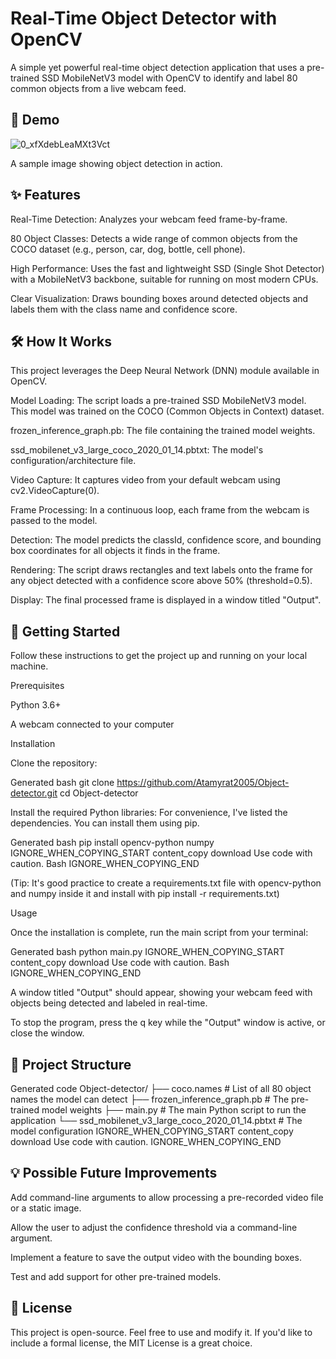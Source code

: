 # Real-Time Object Detector with OpenCV

A simple yet powerful real-time object detection application that uses a pre-trained SSD MobileNetV3 model with OpenCV to identify and label 80 common objects from a live webcam feed.

## 📸 Demo

![0_xfXdebLeaMXt3Vct](https://github.com/user-attachments/assets/05be7e62-3f44-4408-83f8-f3c3ebb66c2a)

A sample image showing object detection in action.

## ✨ Features

Real-Time Detection: Analyzes your webcam feed frame-by-frame.

80 Object Classes: Detects a wide range of common objects from the COCO dataset (e.g., person, car, dog, bottle, cell phone).

High Performance: Uses the fast and lightweight SSD (Single Shot Detector) with a MobileNetV3 backbone, suitable for running on most modern CPUs.

Clear Visualization: Draws bounding boxes around detected objects and labels them with the class name and confidence score.

## 🛠️ How It Works

This project leverages the Deep Neural Network (DNN) module available in OpenCV.

Model Loading: The script loads a pre-trained SSD MobileNetV3 model. This model was trained on the COCO (Common Objects in Context) dataset.

frozen_inference_graph.pb: The file containing the trained model weights.

ssd_mobilenet_v3_large_coco_2020_01_14.pbtxt: The model's configuration/architecture file.

Video Capture: It captures video from your default webcam using cv2.VideoCapture(0).

Frame Processing: In a continuous loop, each frame from the webcam is passed to the model.

Detection: The model predicts the classId, confidence score, and bounding box coordinates for all objects it finds in the frame.

Rendering: The script draws rectangles and text labels onto the frame for any object detected with a confidence score above 50% (threshold=0.5).

Display: The final processed frame is displayed in a window titled "Output".

## 🚀 Getting Started

Follow these instructions to get the project up and running on your local machine.

Prerequisites

Python 3.6+

A webcam connected to your computer

Installation

Clone the repository:

Generated bash
git clone https://github.com/Atamyrat2005/Object-detector.git
cd Object-detector


Install the required Python libraries:
For convenience, I've listed the dependencies. You can install them using pip.

Generated bash
pip install opencv-python numpy
IGNORE_WHEN_COPYING_START
content_copy
download
Use code with caution.
Bash
IGNORE_WHEN_COPYING_END

(Tip: It's good practice to create a requirements.txt file with opencv-python and numpy inside it and install with pip install -r requirements.txt)

Usage

Once the installation is complete, run the main script from your terminal:

Generated bash
python main.py
IGNORE_WHEN_COPYING_START
content_copy
download
Use code with caution.
Bash
IGNORE_WHEN_COPYING_END

A window titled "Output" should appear, showing your webcam feed with objects being detected and labeled in real-time.

To stop the program, press the q key while the "Output" window is active, or close the window.

## 📂 Project Structure
Generated code
Object-detector/
├── coco.names                          # List of all 80 object names the model can detect
├── frozen_inference_graph.pb           # The pre-trained model weights
├── main.py                             # The main Python script to run the application
└── ssd_mobilenet_v3_large_coco_2020_01_14.pbtxt # The model configuration
IGNORE_WHEN_COPYING_START
content_copy
download
Use code with caution.
IGNORE_WHEN_COPYING_END
## 💡 Possible Future Improvements

Add command-line arguments to allow processing a pre-recorded video file or a static image.

Allow the user to adjust the confidence threshold via a command-line argument.

Implement a feature to save the output video with the bounding boxes.

Test and add support for other pre-trained models.

## 📄 License

This project is open-source. Feel free to use and modify it. If you'd like to include a formal license, the MIT License is a great choice.
